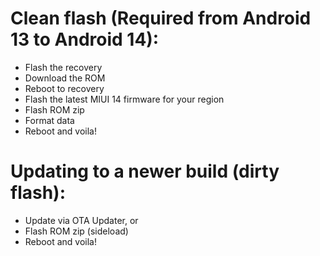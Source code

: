 # Clean flash (Required from Android 13 to Android 14):
- Flash the recovery
- Download the ROM
- Reboot to recovery
- Flash the latest MIUI 14 firmware for your region
- Flash ROM zip
- Format data
- Reboot and voila!

# Updating to a newer build (dirty flash):
- Update via OTA Updater, or
- Flash ROM zip (sideload)
- Reboot and voila!
